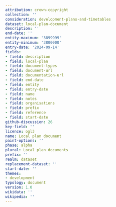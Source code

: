 ```yaml
---
attribution: crown-copyright
collection: ''
consideration: development-plans-and-timetables
dataset: local-plan-document
description: ''
end-date: ''
entity-maximum: '3899999'
entity-minimum: '3800000'
entry-date: '2024-09-14'
fields:
- field: description
- field: local-plan
- field: document-types
- field: document-url
- field: documentation-url
- field: end-date
- field: entity
- field: entry-date
- field: name
- field: notes
- field: organisations
- field: prefix
- field: reference
- field: start-date
github-discussion: 26
key-field: ''
licence: ogl3
name: Local plan document
paint-options: ''
phase: alpha
plural: Local plan documents
prefix: ''
realm: dataset
replacement-dataset: ''
start-date: ''
themes:
- development
typology: document
version: 1.0
wikidata: ''
wikipedia: ''
---
```

